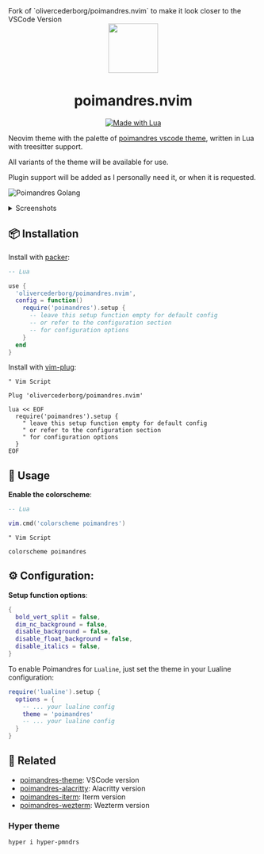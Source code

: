 <div algin="center"> 
    Fork of `olivercederborg/poimandres.nvim` to make it look closer to the VSCode Version
</div>

<div align="center">
  <img src="https://user-images.githubusercontent.com/47901349/182481495-06f11e94-8d8a-4580-b869-56b6defae182.png" width="100px">      
  <h1>poimandres.nvim</h1>
</div>

<p align="center">
  <a href="#">
    <img alt="Made with Lua" src="https://img.shields.io/badge/Made%20with%20Lua-00359F.svg?style=for-the-badge&logo=lua" style="vertical-align:center" />
  </a>
</p>

Neovim theme with the palette of [poimandres vscode theme](https://github.com/drcmda/poimandres-theme), written in Lua with treesitter support. 

All variants of the theme will be available for use.

Plugin support will be added as I personally need it, or when it is requested.

![Poimandres Golang](https://user-images.githubusercontent.com/47901349/182434263-91489ea7-8e6f-4c2a-b738-6d3f293cd357.png)


<details>
<summary>Screenshots</summary>

### Lua

![Poimandres Lua](https://user-images.githubusercontent.com/47901349/182434460-3702a751-7cc1-43c6-aa9e-05843ad5489c.png)

### TypeScript

![Poimandres TypeScript](https://user-images.githubusercontent.com/47901349/182434594-0e8b3408-92ec-4056-8907-9a28a94fa08a.png)

</details>

## 📦 Installation

Install with [packer](https://github.com/wbthomason/packer.nvim):

```lua
-- Lua

use { 
  'olivercederborg/poimandres.nvim',
  config = function()
    require('poimandres').setup {
      -- leave this setup function empty for default config
      -- or refer to the configuration section
      -- for configuration options
    }
  end
}
```

Install with [vim-plug](https://github.com/junegunn/vim-plug):
```vim
" Vim Script

Plug 'olivercederborg/poimandres.nvim'

lua << EOF
  require('poimandres').setup {
    " leave this setup function empty for default config
    " or refer to the configuration section
    " for configuration options
  }
EOF
```

## 🚀 Usage

**Enable the colorscheme**:

```lua
-- Lua

vim.cmd('colorscheme poimandres')
```

```vim
" Vim Script

colorscheme poimandres
```

## ⚙️ Configuration:

**Setup function options**: 

```lua
{
  bold_vert_split = false,
  dim_nc_background = false,
  disable_background = false,
  disable_float_background = false,
  disable_italics = false,
}
```

To enable Poimandres for `Lualine`, just set the theme in your Lualine configuration:

```lua
require('lualine').setup {
  options = {
    -- ... your lualine config
    theme = 'poimandres'
    -- ... your lualine config
  }
}
```

## 🙌 Related

- [poimandres-theme](https://github.com/drcmda/poimandres-theme): VSCode version
- [poimandres-alacritty](https://github.com/z0al/poimandres-alacritty): Alacritty version
- [poimandres-iterm](https://github.com/alii/poimandres-iterm): Iterm version
- [poimandres-wezterm](https://github.com/olivercederborg/poimandres-wezterm): Wezterm version

### Hyper theme

```bash
hyper i hyper-pmndrs
```
